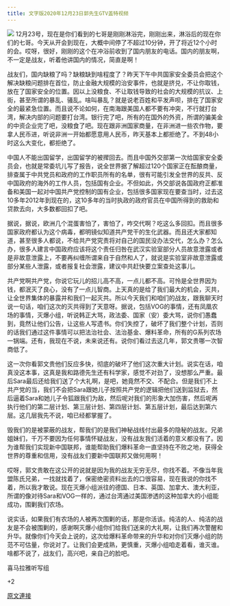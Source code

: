 ```yaml
---
title: 文字版2020年12月23日郭先生GTV盖特视频
---
```


![]()![](https://gnews-media-offload.s3.amazonaws.com/wp-content/uploads/2020/12/24085926/CFF67880-148F-487B-87E4-1604C3530DF1.jpeg)
12月23号，现在是你们看到的七哥是刚刚淋浴完，刚刚出来，淋浴后的现在你们的七哥。今天从开会到现在，大概中间停了不超过10分钟，开了将近12个小时的会。哎呀，很好，刚刚的这个在冲浴前收到了国内朋友的电话。国内的朋友啊，不一定是战友，听着他讲国内的情况，简直是啊！

战友们，国内缺粮了吗？缺粮缺到啥程度了？昨天下午中共国家安全委员会把这个解决缺粮问题排在首位，防止金融大规模的治安事件，也就是挤兑，不让你取钱，放在了国家安全的位置。因以上没粮食、不让取钱导致的社会的大规模的抗议、上街，甚至所谓的暴乱、骚乱。啥叫暴乱？就是说老百姓和平发声呗，排在了国家安全的最紧急位置。而且说不论如何，在南海跟美国人都不要有冲突，不行就打台湾，解决内部的问题要打台湾。银行完了吧，所有的在国外的外资，所谓的骗美金的中资企业完了吧，没粮食了吧。现在跟非洲国家商量，在非洲进一些农作物，要拿人民币进，听说非洲一开始都愿意用人民币，昨天基本上都拒绝了。不到48小时这么大变化，都拒绝了。

中国人不能出国留学，出国留学的被撵回去。而且中国外交部第一次给国家安全委员会，也就是常委坑儿写了报告，说全世界据了解超过120个国家正在酝酿商量，排查属于中共党员和政府的工作职员所有的名单，很有可能引发全世界的反共、反中国政府的海外的工作人员，包括国有企业。不但如此，外交部说各国政府正都准备和美国一起对中国共产党控制的国有企业，包括很多国家现在要查当时，过去这10多年2012年到现在的，这10多年的当时执政的政府官员在中国所得到的救助和贷款去向，大多数都回扣了吧。

据说，据说，欧洲几个混蛋害怕了，害怕了，咋交代啊？吃这么多回扣。而且很多国家政府都认为这个病毒，都明镜似知道共产党干的生化武器。而且还大家都知道，甚至很多人都说，不给共产党究责将对自己的国民没办法交代，怎么办？怎么办，很多人建言中国政府应该将这个责任归咎在武汉实验室部分人员故意泄露或者是非故意泄露上，不要再纠缠所谓来自于自然和人了，就说是实验室非故意泄露或部分某些人泄露，或者报复社会泄露，建议中共赶快要立案查处这事儿。

共产党啊共产党，你说它玩儿的招儿高不高，一点儿都不高。可怜是全世界因为钱，都泯灭了良心，没有了一点儿智商。上天真的是给了我们最大的机会，灭共，让全世界集体的暴露并和我们一起灭共。所以今天我们和咱们的战友，跟我聊天时说一句话，咱们这次的灭共得到了天意呀。据说，包括VOG的事情，还有凤凰农场的事情，灭爆小组，听说韩正大骂，政法委、国家（安）委大骂，说你们愚蠢到，竟然让他们公告，让这些人写遗书。你们失控了，破坏了我们整个计划，否则的话我们通过这件事情可以把法治社会、法治基金、爆料革命，所有的G系列农场一锅端。还有，我现在不说，未来说还有。说你们看过去这几年，郭文贵哪一次智商低了。

这一次你看郭文贵他们反应多快，彻底的破坏了他们这次重大计划。说实在话，咱真没这本事，这真是我和路德先生还有科学家，感觉不对劲了，没想那么严重。最后Sara最后还给我们送了个大礼啊，是吧，她竟然不交、不配合。但是我们不上共产党的当，我们不会把Sara跟她儿子按照共产党的逻辑把他们送到监狱去，然后逼着Sara和她儿子令狐跟我们为敌，然后呢对我们的形象大加伤害，然后呢再执行他们的第二层计划、第三层计划、第四层计划、第五层计划，最后达到第六层。这几层我先不说，咱已经都掌握了。

毁我们的是被蒙蔽的战友，帮我们的是我们神秘战线付出最多的隐秘的战友。兄弟姐妹们，千万不要因为任何事情怀疑战友，没有战友我们活着的意义都没有了。因为谁帮我们实现新中国联邦，谁能帮助我们爆料革命一直坚持在不败之地，获得全世界的尊重和信用，没有战友们要新中国联邦又做何用啊！

哎呀，郭文贵敢在这公开的说就是因为我的战友无穷无尽，你找不着。不像当年我盟陈氏兄弟，一找就找着了，保密绝密资料出去的口很容易，现在我说的你找不着，所以我才敢说。现在灭爆小组派往的德国、日本、英国、加拿大、澳大利亚，所谓的像对待Sara和VOG一样的，通过台湾通过美国渗透的这种加拿大的小组能成功，围剿我们农场。

说实话，如果我们有农场的人被再次围剿的话，那是你活该。纯洁的人、纯洁的战友是不会被围剿的，感谢啊灭爆小组你们给我们送来的大礼啊，让我们再次警醒和升华。就像你们今天会上说的，这次给爆料革命带来的升华和对你们灭爆小组的防范不可估量，你说对了。让我们会更成熟，更慎重，灭爆小组咱走着看，谁灭谁。啥都不说了，战友们，高兴吧，亲自己的脸吧。

喜马拉雅听写组

+2

[原文連接](https://gnews.org/zh-hans/681584/)